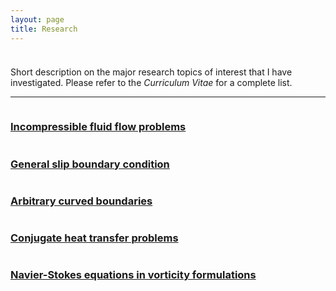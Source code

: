 ```yaml
---
layout: page
title: Research
---
```


<p style="margin-bottom:1cm;"></p>

<div class="message">
  Short description on the major research topics of interest that I have investigated. Please refer to the <i>Curriculum Vitae</i> for a complete list.
</div>

---

<div class="boxes-section">
  <div class="boxes-container">
    <div class="boxes-box">
      <a class="boxes-link" href="{{ 'research/incompressible_flows.html' | relative_url }}">
        <div class="boxes-image">
          <img src="{{ 'public/pressure.png' | relative_url }}" alt="">
        </div>
        <div class="boxes-title">
          <h3>Incompressible fluid flow problems</h3>
        </div>
      </a>
    </div>
    <div class="boxes-box">
      <a class="boxes-link" href="{{ 'research/slip_conditions.html' | relative_url }}">
        <div class="boxes-image">
          <img src="{{ 'public/streamlines.png' | relative_url }}" alt="">
        </div>
        <div class="boxes-title">
          <h3>General slip boundary condition</h3>
        </div>
      </a>
    </div>
    <div class="boxes-box">
      <a class="boxes-link" href="{{ 'research/curved_boundaries.html' | relative_url }}">
        <div class="boxes-image">
          <img src="{{ 'public/unstructured_mesh.png' | relative_url }}" alt="">
        </div>
        <div class="boxes-title">
          <h3>Arbitrary curved boundaries</h3>
        </div>
      </a>
    </div>
    <div class="boxes-box">
      <a class="boxes-link" href="{{ 'research/heat_transfer.html' | relative_url }}">
        <div class="boxes-image">
          <img src="{{ 'public/continuity_interface_condition.png' | relative_url }}" alt="">
        </div>
        <div class="boxes-title">
          <h3>Conjugate heat transfer problems</h3>
        </div>
      </a>
    </div>
    <div class="boxes-box">
      <a class="boxes-link" href="{{ 'research/vorticity_formulations.html' | relative_url }}">
        <div class="boxes-image">
          <img src="{{ 'public/omega.png' | relative_url }}" alt="">
        </div>
        <div class="boxes-title">
          <h3>Navier-Stokes equations in vorticity formulations</h3>
        </div>
      </a>
    </div>
</div>
